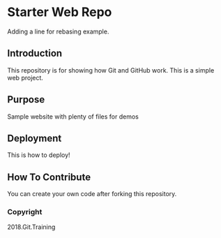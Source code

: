# Starter Web Repo

Adding a line for rebasing example.

## Introduction

This repository is for showing how Git and GitHub work. This is a simple web project.

## Purpose

Sample website with plenty of files for demos

## Deployment

This is how to deploy!

## How To Contribute

You can create your own code after forking this repository.

### Copyright

2018.Git.Training